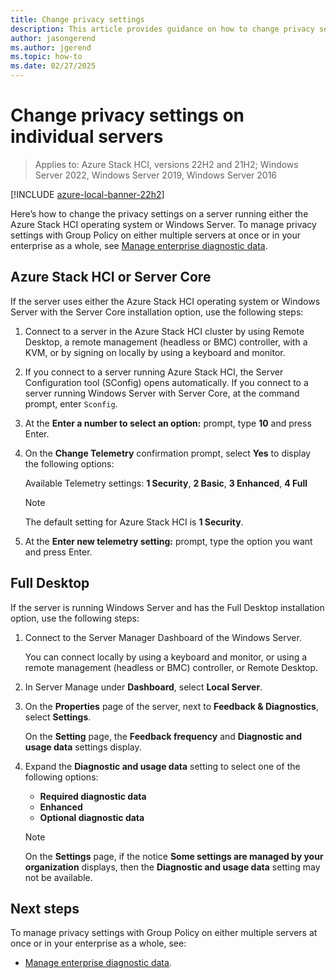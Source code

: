 ```yaml
---
title: Change privacy settings
description: This article provides guidance on how to change privacy settings in either the Azure Stack HCI operating system or Windows Server.
author: jasongerend
ms.author: jgerend
ms.topic: how-to
ms.date: 02/27/2025
---
```


# Change privacy settings on individual servers

> Applies to: Azure Stack HCI, versions 22H2 and 21H2; Windows Server 2022, Windows Server 2019, Windows Server 2016

[!INCLUDE [azure-local-banner-22h2](../includes/azure-local-banner-22h2.md)]

Here’s how to change the privacy settings on a server running either the Azure Stack HCI operating system or Windows Server. To manage privacy settings with Group Policy on either multiple servers at once or in your enterprise as a whole, see [Manage enterprise diagnostic data](/windows/privacy/configure-windows-diagnostic-data-in-your-organization#manage-enterprise-diagnostic-data).

## Azure Stack HCI or Server Core

If the server uses either the Azure Stack HCI operating system or Windows Server with the Server Core installation option, use the following steps:

1. Connect to a server in the Azure Stack HCI cluster by using Remote Desktop, a remote management (headless or BMC) controller, with a KVM, or by signing on locally by using a keyboard and monitor.

1. If you connect to a server running Azure Stack HCI, the Server Configuration tool (SConfig) opens automatically. If you connect to a server running Windows Server with Server Core, at the command prompt, enter `Sconfig`.

1. At the **Enter a number to select an option:** prompt, type **10** and press Enter.

1. On the **Change Telemetry** confirmation prompt, select **Yes** to display the following options:

    Available Telemetry settings: **1 Security**, **2 Basic**, **3 Enhanced**, **4 Full**

    >[!NOTE]
    > The default setting for Azure Stack HCI is **1 Security**.

1. At the **Enter new telemetry setting:** prompt, type the option you want and press Enter.

## Full Desktop

If the server is running Windows Server and has the Full Desktop installation option, use the following steps:

1. Connect to the Server Manager Dashboard of the Windows Server.

    You can connect locally by using a keyboard and monitor, or using a remote management (headless or BMC) controller, or Remote Desktop.

1. In Server Manage under **Dashboard**, select **Local Server**.

1. On the **Properties** page of the server, next to **Feedback & Diagnostics**, select **Settings**.

    On the **Setting** page, the **Feedback frequency** and **Diagnostic and usage data** settings display.

1. Expand the **Diagnostic and usage data** setting to select one of the following options:
    - **Required diagnostic data**
    - **Enhanced**
    - **Optional diagnostic data**

    >[!NOTE]
    > On the **Settings** page, if the notice **Some settings are managed by your organization** displays, then the **Diagnostic and usage data** setting may not be available.

## Next steps

To manage privacy settings with Group Policy on either multiple servers at once or in your enterprise as a whole, see:

- [Manage enterprise diagnostic data](/windows/privacy/configure-windows-diagnostic-data-in-your-organization#manage-enterprise-diagnostic-data).
